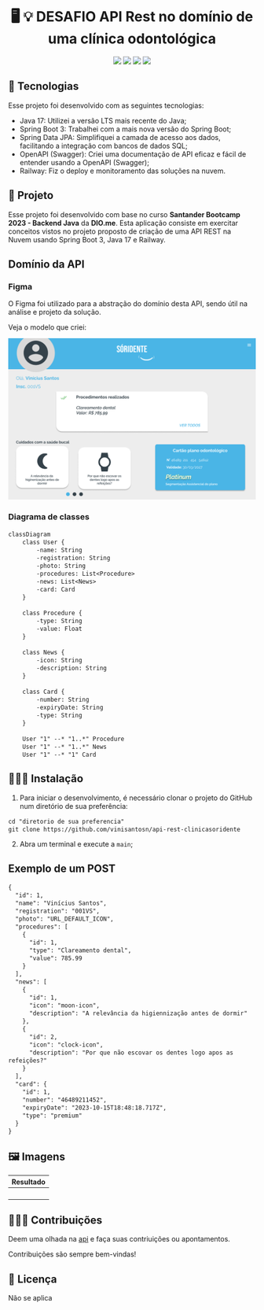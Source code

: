 
<h1 align="center">
  🖥️ 💡 DESAFIO API Rest no domínio de uma clínica odontológica
</h1>

 <p align="center">
   
   <img src="https://img.shields.io/github/languages/count/vinisantosn/api-rest-clinicasoridente"/>
   <img src="https://img.shields.io/github/repo-size/vinisantosn/api-rest-clinicasoridente"/>
   <img src="https://img.shields.io/github/last-commit/vinisantosn/api-rest-clinicasoridente"/>
   <img src="https://img.shields.io/github/issues/vinisantosn/api-rest-clinicasoridente"/>
 
 
 
 </p>

 ## 🚩 Tecnologias

 Esse projeto foi desenvolvido com as seguintes tecnologias:

- Java 17: Utilizei a versão LTS mais recente do Java;
- Spring Boot 3: Trabalhei com a mais nova versão do Spring Boot;
- Spring Data JPA: Simplifiquei a camada de acesso aos dados, facilitando a integração com bancos de dados SQL;
- OpenAPI (Swagger): Criei uma documentação de API eficaz e fácil de entender usando a OpenAPI (Swagger);
- Railway: Fiz o deploy e monitoramento das soluções na nuvem.

## 🧮 Projeto

Esse projeto foi desenvolvido com base no curso **Santander Bootcamp 2023 - Backend Java** da **DIO.me**. Esta aplicação consiste em exercitar conceitos vistos no projeto proposto de criação de uma API REST na Nuvem usando Spring Boot 3, Java 17 e Railway.

## Domínio da API
### Figma

O Figma foi utilizado para a abstração do domínio desta API, sendo útil na análise e projeto da solução.

Veja o modelo que criei:

![](https://github.com/vinisantosn/api-rest-clinicasoridente/blob/main/src/main/images/abstracao-figma-api.png)

### Diagrama de classes
```mermaid
classDiagram
    class User {
        -name: String
        -registration: String
        -photo: String
        -procedures: List<Procedure>
        -news: List<News>
        -card: Card
    }

    class Procedure {
        -type: String
        -value: Float
    }

    class News {
        -icon: String
        -description: String
    }

    class Card {
        -number: String
        -expiryDate: String
        -type: String
    }

    User "1" --* "1..*" Procedure 
    User "1" --* "1..*" News 
    User "1" --* "1" Card  
```
## 👨🏾‍💻 Instalação 
1. Para iniciar o desenvolvimento, é necessário clonar o projeto do GitHub num diretório de sua preferência:

```shell
cd "diretorio de sua preferencia"
git clone https://github.com/vinisantosn/api-rest-clinicasoridente
```

2. Abra um terminal e execute a `main`;

## Exemplo de um POST
```
{
  "id": 1,
  "name": "Vinícius Santos",
  "registration": "001VS",
  "photo": "URL_DEFAULT_ICON",
  "procedures": [
    {
      "id": 1,
      "type": "Clareamento dental",
      "value": 785.99
    }
  ],
  "news": [
    {
      "id": 1,
      "icon": "moon-icon",
      "description": "A relevância da higiennização antes de dormir"
    },
    {
      "id": 2,
      "icon": "clock-icon",
      "description": "Por que não escovar os dentes logo apos as refeições?"
    }
  ],
  "card": {
    "id": 1,
    "number": "46489211452",
    "expiryDate": "2023-10-15T18:48:18.717Z",
    "type": "premium"
  }
}
```
 

## 🖼️ Imagens
|  Resultado  |
|  ---  |
|![]()|

## 🙋🏾‍♂️ Contribuições

Deem uma olhada na [api](api-rest-clinicasoridente-prd.up.railway.app) e faça suas contriuições ou apontamentos.

Contribuições são sempre bem-vindas! 

## 💼 Licença
Não se aplica
